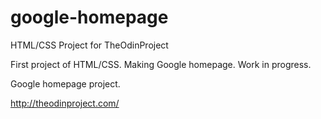 # google-homepage
HTML/CSS Project for TheOdinProject

First project of HTML/CSS. Making Google homepage.  Work in progress.

Google homepage project. 

http://theodinproject.com/
